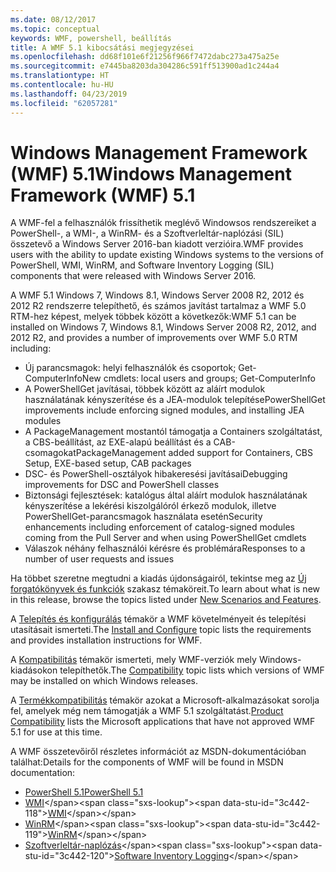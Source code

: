 ```yaml
---
ms.date: 08/12/2017
ms.topic: conceptual
keywords: WMF, powershell, beállítás
title: A WMF 5.1 kibocsátási megjegyzései
ms.openlocfilehash: dd68f101e6f21256f966f7472dabc273a475a25e
ms.sourcegitcommit: e7445ba8203da304286c591ff513900ad1c244a4
ms.translationtype: HT
ms.contentlocale: hu-HU
ms.lasthandoff: 04/23/2019
ms.locfileid: "62057281"
---
```

# <a name="windows-management-framework-wmf-51"></a><span data-ttu-id="3c442-103">Windows Management Framework (WMF) 5.1</span><span class="sxs-lookup"><span data-stu-id="3c442-103">Windows Management Framework (WMF) 5.1</span></span>

<span data-ttu-id="3c442-104">A WMF-fel a felhasználók frissíthetik meglévő Windowsos rendszereiket a PowerShell-, a WMI-, a WinRM- és a Szoftverleltár-naplózási (SIL) összetevő a Windows Server 2016-ban kiadott verzióira.</span><span class="sxs-lookup"><span data-stu-id="3c442-104">WMF provides users with the ability to update existing Windows systems to the versions of PowerShell, WMI, WinRM, and Software Inventory Logging (SIL) components that were released with Windows Server 2016.</span></span>

<span data-ttu-id="3c442-105">A WMF 5.1 Windows 7, Windows 8.1, Windows Server 2008 R2, 2012 és 2012 R2 rendszerre telepíthető, és számos javítást tartalmaz a WMF 5.0 RTM-hez képest, melyek többek között a következők:</span><span class="sxs-lookup"><span data-stu-id="3c442-105">WMF 5.1 can be installed on Windows 7, Windows 8.1, Windows Server 2008 R2, 2012, and 2012 R2, and provides a number of improvements over WMF 5.0 RTM including:</span></span>

- <span data-ttu-id="3c442-106">Új parancsmagok: helyi felhasználók és csoportok; Get-ComputerInfo</span><span class="sxs-lookup"><span data-stu-id="3c442-106">New cmdlets: local users and groups; Get-ComputerInfo</span></span>
- <span data-ttu-id="3c442-107">A PowerShellGet javításai, többek között az aláírt modulok használatának kényszerítése és a JEA-modulok telepítése</span><span class="sxs-lookup"><span data-stu-id="3c442-107">PowerShellGet improvements include enforcing signed modules, and installing JEA modules</span></span>
- <span data-ttu-id="3c442-108">A PackageManagement mostantól támogatja a Containers szolgáltatást, a CBS-beállítást, az EXE-alapú beállítást és a CAB-csomagokat</span><span class="sxs-lookup"><span data-stu-id="3c442-108">PackageManagement added support for Containers, CBS Setup, EXE-based setup, CAB packages</span></span>
- <span data-ttu-id="3c442-109">DSC- és PowerShell-osztályok hibakeresési javításai</span><span class="sxs-lookup"><span data-stu-id="3c442-109">Debugging improvements for DSC and PowerShell classes</span></span>
- <span data-ttu-id="3c442-110">Biztonsági fejlesztések: katalógus által aláírt modulok használatának kényszerítése a lekérési kiszolgálóról érkező modulok, illetve PowerShellGet-parancsmagok használata esetén</span><span class="sxs-lookup"><span data-stu-id="3c442-110">Security enhancements including enforcement of catalog-signed modules coming from the Pull Server and when using PowerShellGet cmdlets</span></span>
- <span data-ttu-id="3c442-111">Válaszok néhány felhasználói kérésre és problémára</span><span class="sxs-lookup"><span data-stu-id="3c442-111">Responses to a number of user requests and issues</span></span>

<span data-ttu-id="3c442-112">Ha többet szeretne megtudni a kiadás újdonságairól, tekintse meg az [Új forgatókönyvek és funkciók](https://docs.microsoft.com/powershell/wmf/5.1/scenarios-features) szakasz témaköreit.</span><span class="sxs-lookup"><span data-stu-id="3c442-112">To learn about what is new in this release, browse the topics listed under [New Scenarios and Features](https://docs.microsoft.com/powershell/wmf/5.1/scenarios-features).</span></span>

<span data-ttu-id="3c442-113">A [Telepítés és konfigurálás](https://docs.microsoft.com/powershell/wmf/5.1/install-configure) témakör a WMF követelményeit és telepítési utasításait ismerteti.</span><span class="sxs-lookup"><span data-stu-id="3c442-113">The [Install and Configure](https://docs.microsoft.com/powershell/wmf/5.1/install-configure) topic lists the requirements and provides installation instructions for WMF.</span></span>

<span data-ttu-id="3c442-114">A [Kompatibilitás](https://docs.microsoft.com/powershell/wmf/5.1/compatibility) témakör ismerteti, mely WMF-verziók mely Windows-kiadásokon telepíthetők.</span><span class="sxs-lookup"><span data-stu-id="3c442-114">The [Compatibility](https://docs.microsoft.com/powershell/wmf/5.1/compatibility) topic lists which versions of WMF may be installed on which Windows releases.</span></span>

<span data-ttu-id="3c442-115">A [Termékkompatibilitás](https://docs.microsoft.com/powershell/wmf/5.1/productincompat) témakör azokat a Microsoft-alkalmazásokat sorolja fel, amelyek még nem támogatják a WMF 5.1 szolgáltatást.</span><span class="sxs-lookup"><span data-stu-id="3c442-115">[Product Compatibility](https://docs.microsoft.com/powershell/wmf/5.1/productincompat) lists the Microsoft applications that have not approved WMF 5.1 for use at this time.</span></span>

<span data-ttu-id="3c442-116">A WMF összetevőiről részletes információt az MSDN-dokumentációban találhat:</span><span class="sxs-lookup"><span data-stu-id="3c442-116">Details for the components of WMF will be found in MSDN documentation:</span></span>

- [<span data-ttu-id="3c442-117">PowerShell 5.1</span><span class="sxs-lookup"><span data-stu-id="3c442-117">PowerShell 5.1</span></span>](https://docs.microsoft.com/powershell/)
- <span data-ttu-id="3c442-118">[WMI](https://msdn.microsoft.com/library/jj152383(v=vs.85).aspx)</span><span class="sxs-lookup"><span data-stu-id="3c442-118">[WMI](https://msdn.microsoft.com/library/jj152383(v=vs.85).aspx)</span></span>
- <span data-ttu-id="3c442-119">[WinRM](https://msdn.microsoft.com/library/aa384426(v=vs.85).aspx)</span><span class="sxs-lookup"><span data-stu-id="3c442-119">[WinRM](https://msdn.microsoft.com/library/aa384426(v=vs.85).aspx)</span></span>
- <span data-ttu-id="3c442-120">[Szoftverleltár-naplózás](https://technet.microsoft.com/library/dn383584(v=ws.11).aspx)</span><span class="sxs-lookup"><span data-stu-id="3c442-120">[Software Inventory Logging](https://technet.microsoft.com/library/dn383584(v=ws.11).aspx)</span></span>
